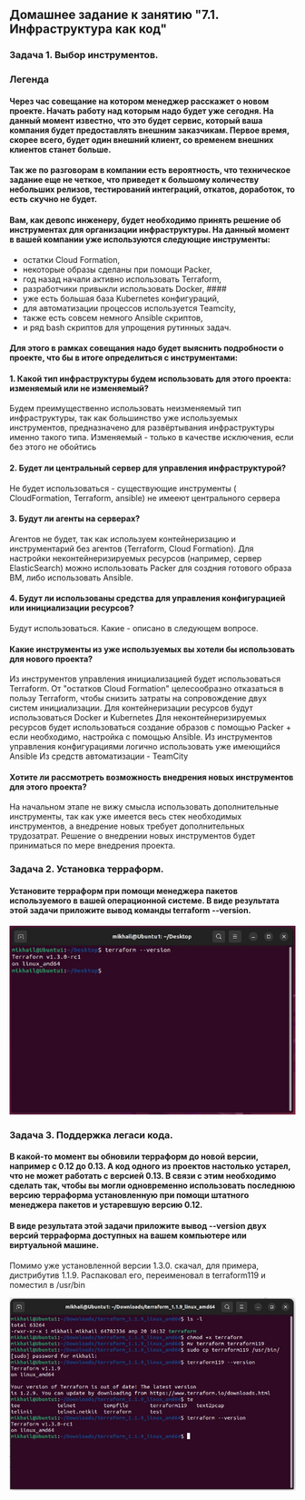 
## Домашнее задание к занятию "7.1. Инфраструктура как код" ##

### Задача 1. Выбор инструментов. ###

### Легенда ###
#### Через час совещание на котором менеджер расскажет о новом проекте. Начать работу над которым надо будет уже сегодня. На данный момент известно, что это будет сервис, который ваша компания будет предоставлять внешним заказчикам. Первое время, скорее всего, будет один внешний клиент, со временем внешних клиентов станет больше. ####
#### Так же по разговорам в компании есть вероятность, что техническое задание еще не четкое, что приведет к большому количеству небольших релизов, тестирований интеграций, откатов, доработок, то есть скучно не будет. ####
#### Вам, как девопс инженеру, будет необходимо принять решение об инструментах для организации инфраструктуры. На данный момент в вашей компании уже используются следующие инструменты: ####

 - остатки Сloud Formation, 
 - некоторые образы сделаны при помощи Packer, 
 - год назад начали активно использовать Terraform, 
 - разработчики привыкли использовать Docker, ####
 - уже есть большая база Kubernetes конфигураций,
 - для автоматизации процессов используется Teamcity, 
 - также есть совсем немного Ansible скриптов, 
 - и ряд bash скриптов для упрощения рутинных задач. 
#### Для этого в рамках совещания надо будет выяснить подробности о проекте, что бы в итоге определиться с инструментами: ####
 
#### 1. Какой тип инфраструктуры будем использовать для этого проекта: изменяемый или не изменяемый? ####

Будем преимущественно использовать неизменяемый тип инфраструктуры, так как большинство уже используемых инструментов, предназначено для развёртывания инфраструктуры именно такого типа. Изменяемый - только в качестве исключения, если без этого не обойтись

#### 2. Будет ли центральный сервер для управления инфраструктурой? ####

Не будет использоваться - существующие инструменты ( CloudFormation, Terraform, ansible) не имееют центрального сервера 

#### 3. Будут ли агенты на серверах? #### 

Агентов не будет, так как используем контейнеризацию и инструментарий без агентов (Terraform, Сloud Formation). Для настройки неконтейнеризируемых ресурсов (например, сервер ElasticSearch) можно использовать Packer для создния готового образа ВМ, либо использовать Ansible. 

#### 4. Будут ли использованы средства для управления конфигурацией или инициализации ресурсов? ####

Будут использоваться. Какие - описано в следующем вопросе.

#### Какие инструменты из уже используемых вы хотели бы использовать для нового проекта? ####

Из инструментов управления инициализацией будет использоваться Terraform. От "остатков Сloud Formation" целесообразно отказаться в пользу Terraform,  чтобы снизить затраты на сопровождение двух систем инициализации.
Для контейнеризации ресурсов будут использоваться Docker и Kubernetes
Для неконтейнеризируемых ресурсов будет использоваться создание образов с помощью Packer + если необходимо, настройка с помощью Ansible.
Из инструментов управления конфигурациями логично использовать уже имеющийся Ansible
Из средств автоматизации - TeamCity

#### Хотите ли рассмотреть возможность внедрения новых инструментов для этого проекта? ####

На начальном этапе не вижу смысла использовать дополнительные инструменты, так как уже имеется весь стек необходимых инструментов, а внедрение новых требует дополнительных трудозатрат. Решение о внедрении новых инструментов будет приниматься по мере внедрения проекта.

###  Задача 2. Установка терраформ. ### 

####  Установите терраформ при помощи менеджера пакетов используемого в вашей операционной системе. В виде результата этой задачи приложите вывод команды terraform --version. #### 

![img.png](img.png)

###  Задача 3. Поддержка легаси кода. ###  

#### В какой-то момент вы обновили терраформ до новой версии, например с 0.12 до 0.13. А код одного из проектов настолько устарел, что не может работать с версией 0.13. В связи с этим необходимо сделать так, чтобы вы могли одновременно использовать последнюю версию терраформа установленную при помощи штатного менеджера пакетов и устаревшую версию 0.12. ####
#### В виде результата этой задачи приложите вывод --version двух версий терраформа доступных на вашем компьютере или виртуальной машине. #### 

Помимо уже установленной версии 1.3.0. скачал, для примера, дистрибутив 1.1.9. Распаковал его, переименовал в terraform119 и поместил в /usr/bin


![img_1.png](img_1.png)